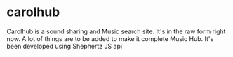 carolhub
========

Carolhub is a sound sharing and Music search site. It's in the raw form right now. A lot of things are to be added to make it complete Music Hub. It's been developed using Shephertz JS api
